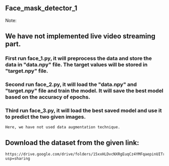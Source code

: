 ## Face_mask_detector_1
Note: 
## We have not implemented live video streaming part. 
### First run face_1.py, it will preprocess the data and store the data in "data.npy" file. The target values will be stored in "target.npy" file.

### Second run face_2.py, it will load the "data.npy" and "target.npy" file and train the model. It will save the best model based on the accuracy of epochs. 

### Third run face_3.py, it will load the best saved model and use it to predict the two given images.
```
Here, we have not used data augmentation technique.

```
## Download the dataset from the given link:
```
https://drive.google.com/drive/folders/15xxHLDvcNXRgEuqCz4YMFqaepinUITrg?usp=sharing
```

